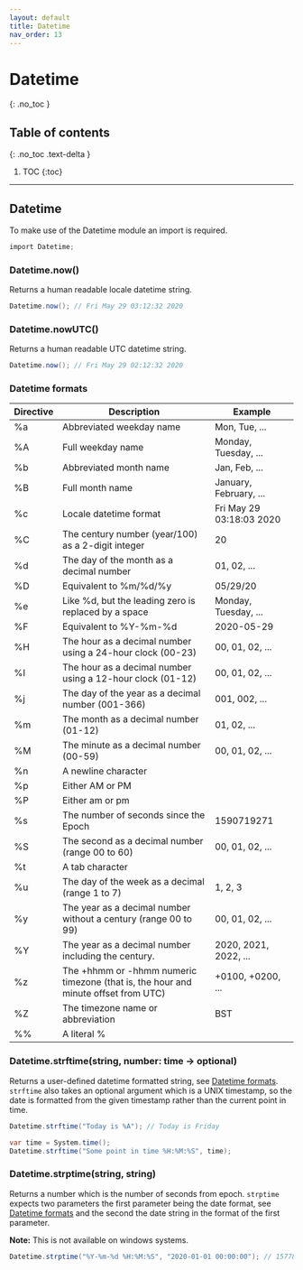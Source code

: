 ```yaml
---
layout: default
title: Datetime
nav_order: 13
---
```


# Datetime
{: .no_toc }

## Table of contents
{: .no_toc .text-delta }

1. TOC
{:toc}

---

## Datetime

To make use of the Datetime module an import is required.

```cs
import Datetime;
```

### Datetime.now()

Returns a human readable locale datetime string.

```cs
Datetime.now(); // Fri May 29 03:12:32 2020
```

### Datetime.nowUTC()

Returns a human readable UTC datetime string.

```cs
Datetime.now(); // Fri May 29 02:12:32 2020
```

### Datetime formats

| Directive  | Description                                                                          | Example                  |
|------------|--------------------------------------------------------------------------------------|--------------------------|
| %a         | Abbreviated weekday name                                                             | Mon, Tue, ...            |
| %A         | Full weekday name                                                                    | Monday, Tuesday, ...     |
| %b         | Abbreviated month name                                                               | Jan, Feb, ...            |
| %B         | Full month name                                                                      | January, February, ...   |
| %c         | Locale datetime format                                                               | Fri May 29 03:18:03 2020 |
| %C         | The century number (year/100) as a 2-digit integer                                   | 20                       |
| %d         | The day of the month as a decimal number                                             | 01, 02, ...              |
| %D         | Equivalent to %m/%d/%y                                                               | 05/29/20                 |
| %e         | Like %d, but the leading zero is replaced by a space                                 | Monday, Tuesday, ...     |
| %F         | Equivalent to %Y-%m-%d                                                               | 2020-05-29               |
| %H         | The hour as a decimal number using a 24-hour clock (00-23)                           | 00, 01, 02, ...          |
| %I         | The hour as a decimal number using a 12-hour clock (01-12)                           | 00, 01, 02, ...          |
| %j         | The day of the year as a decimal number (001-366)                                    | 001, 002, ...            |
| %m         | The month as a decimal number (01-12)                                                | 01, 02, ...              |
| %M         | The minute as a decimal number (00-59)                                               | 00, 01, 02, ...          |
| %n         | A newline character                                                                  |                          |
| %p         | Either AM or PM                                                                      |                          |
| %P         | Either am or pm                                                                      |                          |
| %s         | The number of seconds since the Epoch                                                | 1590719271               |
| %S         | The second as a decimal number (range 00 to 60)                                      | 00, 01, 02, ...          |
| %t         | A tab character                                                                      |                          |
| %u         | The day of the week as a decimal (range 1 to 7)                                      | 1, 2, 3                  |
| %y         | The year as a decimal number without a century (range 00 to 99)                      | 00, 01, 02, ...          |
| %Y         | The year as a decimal number including the century.                                  | 2020, 2021, 2022, ...    |
| %z         | The +hhmm or -hhmm numeric timezone (that is, the hour and minute offset from UTC)   | +0100, +0200, ...        |
| %Z         | The timezone name or abbreviation                                                    | BST                      |
| %%         | A literal %                                                                          |                          |


### Datetime.strftime(string, number: time -> optional)

Returns a user-defined datetime formatted string, see [Datetime formats](#datetime-formats). `strftime` also takes an optional argument
which is a UNIX timestamp, so the date is formatted from the given timestamp rather than
the current point in time.

```cs
Datetime.strftime("Today is %A"); // Today is Friday

var time = System.time();
Datetime.strftime("Some point in time %H:%M:%S", time);
```

### Datetime.strptime(string, string)

Returns a number which is the number of seconds from epoch. `strptime` expects two parameters
the first parameter being the date format, see [Datetime formats](#datetime-formats) and the second
the date string in the format of the first parameter.

**Note:** This is not available on windows systems.

```cs
Datetime.strptime("%Y-%m-%d %H:%M:%S", "2020-01-01 00:00:00"); // 1577836800
```

